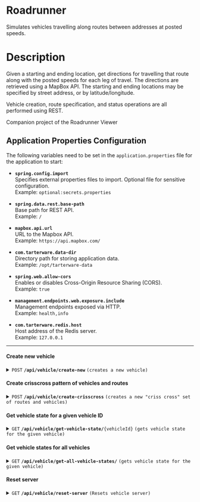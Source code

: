 # Roadrunner
Simulates vehicles travelling along routes between addresses at posted speeds.

# Description

Given a starting and ending location, get directions for travelling that route along with the posted speeds for each leg of travel.  The directions are retrieved using a MapBox API.  The starting and ending locations may be specified by street address, or by latitude/longitude.

Vehicle creation, route specification, and status operations are all performed using REST.

Companion project of the Roadrunner Viewer

## Application Properties Configuration

The following variables need to be set in the `application.properties` file for the application to start:

- **`spring.config.import`**  
  Specifies external properties files to import. Optional file for sensitive configuration.  
  Example: `optional:secrets.properties`

- **`spring.data.rest.base-path`**  
  Base path for REST API.  
  Example: `/`

- **`mapbox.api.url`**  
  URL to the Mapbox API.  
  Example: `https://api.mapbox.com/`

- **`com.tarterware.data-dir`**  
  Directory path for storing application data.  
  Example: `/opt/tarterware-data`

- **`spring.web.allow-cors`**  
  Enables or disables Cross-Origin Resource Sharing (CORS).  
  Example: `true`

- **`management.endpoints.web.exposure.include`**  
  Management endpoints exposed via HTTP.  
  Example: `health,info`

- **`com.tarterware.redis.host`**  
  Host address of the Redis server.  
  Example: `127.0.0.1`

------------------------------------------------------------------------------------------

#### Create new vehicle

<details>
 <summary><code>POST</code> <code><b>/api/vehicle/create-new</b></code> <code>(creates a new vehicle)</code></summary>

##### Parameters

> | name      |  type     | data type               | description                                                           |
> |-----------|-----------|-------------------------|-----------------------------------------------------------------------|
> | None      |  required | object (JSON or YAML)   | N/A  |

##### Responses

> | http code     | content-type                      | response                                                            |
> |---------------|-----------------------------------|---------------------------------------------------------------------|
> | `201`         | `text/plain;charset=UTF-8`        | `Vehicle created successfully`                                      |
> | `400`         | `application/json`                | `{"code":"400","message":"Bad Request"}`                            |
> | `405`         | `text/html;charset=utf-8`         | None                                                                |

##### Example cURL

> ```javascript
>  curl -X POST http://localhost:8080/api/vehicle/create-new -H "Content-Type: application/json" -d "{ \"listStops\": [ { \"address1\": \"10201 White Settlement Rd\", \"city\": \"Fort Worth\", \"state\": \"TX\", \"zipCode\": \"76108\" }, { \"address1\": \"12301 Camp Bowie W Blvd\", \"city\": \"Aledo\", \"state\": \"TX\", \"zipCode\": \"76008\" } ] }"```
</details>

#### Create crisscross pattern of vehicles and routes

<details>
 <summary><code>POST</code> <code><b>/api/vehicle/create-crisscross</b></code> <code>(creates a new "criss cross" set of routes and vehicles)</code></summary>

##### Parameters

> | name      |  type     | data type               | description                                                           |
> |-----------|-----------|-------------------------|-----------------------------------------------------------------------|
> | None      |  required | object (JSON or YAML)   | N/A  |

##### Responses

> | http code     | content-type                      | response                                                            |
> |---------------|-----------------------------------|---------------------------------------------------------------------|
> | `201`         | `text/plain;charset=UTF-8`        | `Configuration created successfully`                                |
> | `400`         | `application/json`                | `{"code":"400","message":"Bad Request"}`                            |
> | `405`         | `text/html;charset=utf-8`         | None                                                                |

##### Example cURL

> ```javascript
>  curl -X POST http://localhost:8080/api/vehicle/create-crisscross -H "Content-Type: application/json" -d "{ \"degLatitude\": 32.7507, "degLongitude": -97.3286, "kmRadius": 50.0, "vehicleCount": 36 }"
</details>

#### Get vehicle state for a given vehicle ID

<details>
 <summary><code>GET</code> <code><b>/api/vehicle/get-vehicle-state/</b>{vehicleId}</code> <code>(gets vehicle state for the given vehicle)</code></summary>

##### Parameters

> | name      |  type     | data type               | description                                                           |
> |-----------|-----------|-------------------------|-----------------------------------------------------------------------|
> | vehicleId |  required | string                  | ID of vehicle to retrieve |

##### Responses

> | http code     | content-type                      | response                                                            |
> |---------------|-----------------------------------|---------------------------------------------------------------------|
> | `201`         | `text/plain;charset=UTF-8`        | `Configuration created successfully`                                |
> | `400`         | `application/json`                | `{"code":"400","message":"Bad Request"}`                            |
> | `405`         | `text/html;charset=utf-8`         | None                                                                |

##### Example cURL

> ```javascript
>  curl -X GET http://localhost:8080/api/vehicle/get-vehicle-state/create-crisscross/778afa04-2fd9-44e7-8e15-a4ccd835a608 -H "Content-Type: application/json"

</details>

#### Get vehicle states for all vehicles

<details>
 <summary><code>GET</code> <code><b>/api/vehicle/get-all-vehicle-states/</b></code> <code>(gets vehicle state for the given vehicle)</code></summary>

##### Parameters

> | name      |  type     | data type               | description                                                           |
> |-----------|-----------|-------------------------|-----------------------------------------------------------------------|
> | vehicleId |  required | string                  | ID of vehicle to retrieve |

##### Responses

> | http code     | content-type                      | response                                                            |
> |---------------|-----------------------------------|---------------------------------------------------------------------|
> | `201`         | `text/plain;charset=UTF-8`        | `Configuration created successfully`                                |
> | `400`         | `application/json`                | `{"code":"400","message":"Bad Request"}`                            |
> | `405`         | `text/html;charset=utf-8`         | None                                                                |

##### Example cURL

> ```javascript
>  curl -X GET http://localhost:8080/api/vehicle/get-all-vehicle-states -H "Content-Type: application/json"

</details>

#### Reset server

<details>
 <summary><code>GET</code> <code><b>/api/vehicle/reset-server</b></code> <code>(Resets vehicle server)</code></summary>

##### Parameters

> | name      |  type     | data type               | description                                                           |
> |-----------|-----------|-------------------------|-----------------------------------------------------------------------|
> | None      |  required | object (JSON or YAML)   | N/A  |


##### Responses

> | http code     | content-type                      | response                                                            |
> |---------------|-----------------------------------|---------------------------------------------------------------------|
> | `201`         | `text/plain;charset=UTF-8`        | `Configuration created successfully`                                |
> | `405`         | `text/html;charset=utf-8`         | None                                                                |

##### Example cURL

> ```javascript
>  curl -X GET http://localhost:8080/api/vehicle/reset-server -H "Content-Type: application/json"

</details>

